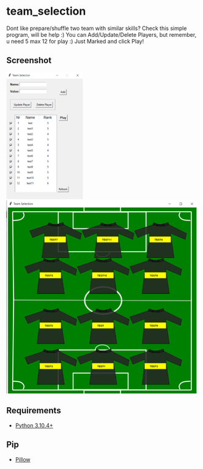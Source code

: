 # team_selection

Dont like prepare/shuffle two team with similar skills? Check this simple program, will be help :)
You can Add/Update/Delete Players, but remember, u need 5 max 12 for play :)
Just Marked and click Play!

## Screenshot
<img src="demo_gui.png" alt="screenshot" width="200"/> <img src="demo_teams.png" alt="screenshot" width="500"/>

## Requirements
* [Python 3.10.4+](https://www.python.org/downloads)

## Pip
* [Pillow](https://pillow.readthedocs.io/en/stable/#) 
